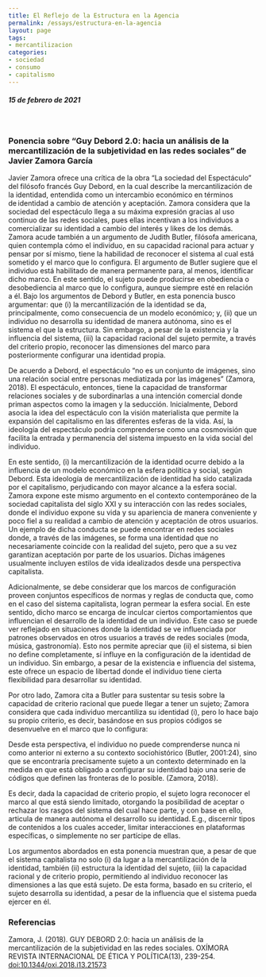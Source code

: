 ```yaml
---
title: El Reflejo de la Estructura en la Agencia
permalink: /essays/estructura-en-la-agencia
layout: page
tags: 
- mercantilizacion
categories:
- sociedad
- consumo
- capitalismo
---
```


##### 15 de febrero de 2021 
<br> 

### Ponencia sobre “Guy Debord 2.0: hacia un análisis de la mercantilización de la subjetividad en las redes sociales” de Javier Zamora García

Javier Zamora ofrece una crítica de la obra “La sociedad del Espectáculo” del filósofo francés Guy Debord, en la cual describe la mercantilización de la identidad, entendida como un intercambio económico en términos de identidad a cambio de atención y aceptación. Zamora considera que la sociedad del espectáculo llega a su máxima expresión gracias al uso continuo de las redes sociales, pues ellas incentivan a los individuos a comercializar su identidad a cambio del interés y likes de los demás. Zamora acude también a un argumento de Judith Butler, filósofa americana, quien contempla cómo el individuo, en su capacidad racional para actuar y pensar por sí mismo, tiene la habilidad de reconocer el sistema al cual está sometido y el marco que lo configura. El argumento de Butler sugiere que el individuo está habilitado de manera permanente para, al menos, identificar dicho marco. En este sentido, el sujeto puede producirse en obediencia o desobediencia al marco que lo configura, aunque siempre esté en relación a él. Bajo los argumentos de Debord y Butler, en esta ponencia busco argumentar: que (i) la mercantilización de la identidad se da, principalmente, como consecuencia de un modelo económico; y, (ii) que un individuo no desarrolla su identidad de manera autónoma, sino es el sistema el que la estructura. Sin embargo, a pesar de la existencia y la influencia del sistema, (iii) la capacidad racional del sujeto permite, a través del criterio propio, reconocer las dimensiones del marco para posteriormente configurar una identidad propia. 

De acuerdo a Debord, el espectáculo “no es un conjunto de imágenes, sino una relación social entre personas mediatizada por las imágenes” (Zamora, 2018). El espectáculo, entonces, tiene la capacidad de transformar relaciones sociales y de subordinarlas a una intención comercial donde priman aspectos como la imagen y la seducción. Inicialmente, Debord asocia la idea del espectáculo con la visión materialista que permite la expansión del capitalismo en las diferentes esferas de la vida. Así, la ideología del espectáculo podría comprenderse como una cosmovisión que facilita la entrada y permanencia del sistema impuesto en la vida social del individuo.  

En este sentido, (i) la mercantilización de la identidad ocurre debido a la influencia de un modelo económico en la esfera política y social, según Debord. Esta ideología de mercantilización de identidad ha sido catalizada por el capitalismo, perjudicando con mayor alcance a la esfera social. Zamora expone este mismo argumento en el contexto contemporáneo de la sociedad capitalista del siglo XXI y su interacción con las redes sociales, donde el individuo expone su vida y su apariencia de manera conveniente y poco fiel a su realidad a cambio de atención y aceptación de otros usuarios. Un ejemplo de dicha conducta se puede encontrar en redes sociales donde, a través de las imágenes, se forma una identidad que no necesariamente coincide con la realidad del sujeto, pero que a su vez garantizan aceptación por parte de los usuarios. Dichas imágenes usualmente incluyen estilos de vida idealizados desde una perspectiva capitalista. 

Adicionalmente, se debe considerar que los marcos de configuración proveen conjuntos específicos de normas y reglas de conducta que, como en el caso del sistema capitalista, logran permear la esfera social. En este sentido, dicho marco se encarga de inculcar ciertos comportamientos que influencian el desarrollo de la identidad de un individuo. Este caso se puede ver reflejado en situaciones donde la identidad se ve influenciada por patrones observados en otros usuarios a través de redes sociales (moda, música, gastronomía). Esto nos permite apreciar que (ii) el sistema, si bien no define completamente, sí influye en la configuración de la identidad de un individuo. Sin embargo, a pesar de la existencia e influencia del sistema, este ofrece un espacio de libertad donde el individuo tiene cierta flexibilidad para desarrollar su identidad.  

Por otro lado, Zamora cita a Butler para sustentar su tesis sobre la capacidad de criterio racional que puede llegar a tener un sujeto; Zamora considera que cada individuo mercantiliza su identidad (i), pero lo hace bajo su propio criterio, es decir, basándose en sus propios códigos se desenvuelve en el marco que lo configura: 

Desde esta perspectiva, el individuo no puede comprenderse nunca ni como anterior ni externo a su contexto sociohistórico (Butler, 2001:24), sino que se encontraría precisamente sujeto a un contexto determinado en la medida en que está obligado a configurar su identidad bajo una serie de códigos que definen las fronteras de lo posible. (Zamora, 2018). 

Es decir, dada la capacidad de criterio propio, el sujeto logra reconocer el marco al que está siendo limitado, otorgando la posibilidad de aceptar o rechazar los rasgos del sistema del cual hace parte, y con base en ello, articula de manera autónoma el desarrollo su identidad. E.g., discernir tipos de contenidos a los cuales acceder, limitar interacciones en plataformas específicas, o simplemente no ser partícipe de ellas. 

Los argumentos abordados en esta ponencia muestran que, a pesar de que el sistema capitalista no solo (i) da lugar a la mercantilización de la identidad, también (ii) estructura la identidad del sujeto, (iii) la capacidad racional y de criterio propio, permitiendo al individuo reconocer las dimensiones a las que está sujeto. De esta forma, basado en su criterio, el sujeto desarrolla su identidad, a pesar de la influencia que el sistema pueda ejercer en él. 

### Referencias 

Zamora, J. (2018). GUY DEBORD 2.0: hacia un análisis de la mercantilización de la subjetividad en las redes sociales. OXÍMORA REVISTA INTERNACIONAL DE ÉTICA Y POLÍTICA(13), 239-254. [doi:10.1344/oxi.2018.i13.21573](doi:10.1344/oxi.2018.i13.21573) 